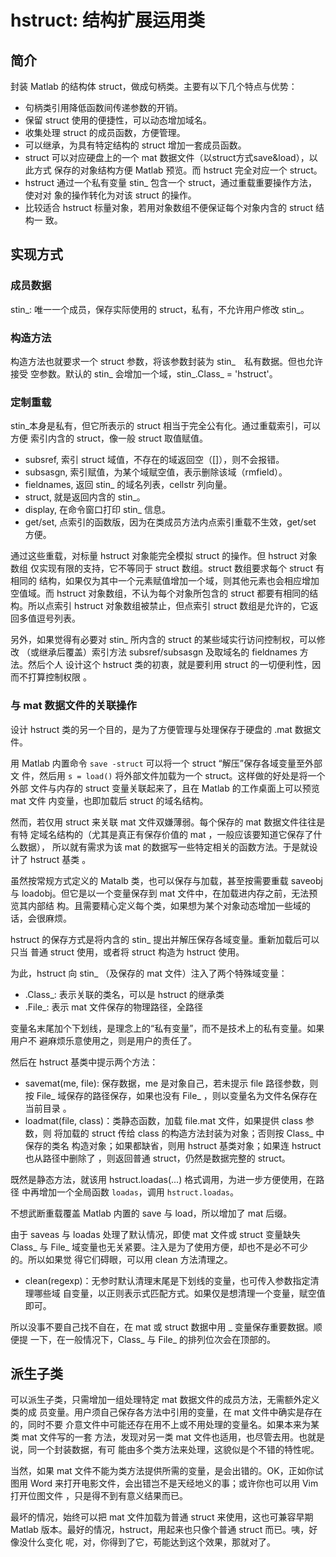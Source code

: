 hstruct: 结构扩展运用类
============

简介
---------

封装 Matlab 的结构体 struct，做成句柄类。主要有以下几个特点与优势：

- 句柄类引用降低函数间传递参数的开销。
- 保留 struct 使用的便捷性，可以动态增加域名。
- 收集处理 struct 的成员函数，方便管理。
- 可以继承，为具有特定结构的 struct 增加一套成员函数。
- struct 可以对应硬盘上的一个 mat 数据文件（以struct方式save&load），以此方式
  保存的对象结构方便 Matlab 预览。而 hstruct 完全对应一个 struct。
- hstruct 通过一个私有变量 stin_ 包含一个 struct，通过重载重要操作方法，使对对
  象的操作转化为对该 struct 的操作。
- 比较适合 hstruct 标量对象，若用对象数组不便保证每个对象内含的 struct 结构一
  致。


实现方式
--------

### 成员数据

stin_: 唯一一个成员，保存实际使用的 struct，私有，不允许用户修改 stin_。

### 构造方法

构造方法也就要求一个 struct 参数，将该参数封装为 stin_　私有数据。但也允许接受
空参数。默认的 stin_ 会增加一个域，stin_.Class_ = 'hstruct'。

### 定制重载

stin_本身是私有，但它所表示的 struct 相当于完全公有化。通过重载索引，可以方便
索引内含的 struct，像一般 struct 取值赋值。

- subsref, 索引 struct 域值，不存在的域返回空（[]），则不会报错。
- subsasgn, 索引赋值，为某个域赋空值，表示删除该域（rmfield）。
- fieldnames, 返回 stin_ 的域名列表，cellstr 列向量。
- struct, 就是返回内含的 stin_。
- display, 在命令窗口打印 stin_ 信息。
- get/set, 点索引的函数版，因为在类成员方法内点索引重载不生效，get/set 方便。

通过这些重载，对标量 hstruct 对象能完全模拟 struct 的操作。但 hstruct 对象数组
仅实现有限的支持，它不等同于 struct 数组。struct 数组要求每个 struct 有相同的
结构，如果仅为其中一个元素赋值增加一个域，则其他元素也会相应增加空值域。而
hstruct 对象数组，不认为每个对象所包含的 struct 都要有相同的结构。所以点索引
hstruct 对象数组被禁止，但点索引 struct 数组是允许的，它返回多值逗号列表。

另外，如果觉得有必要对 stin_ 所内含的 struct 的某些域实行访问控制权，可以修改
（或继承后覆盖）索引方法 subsref/subsasgn 及取域名的 fieldnames 方法。然后个人
设计这个 hstruct 类的初衷，就是要利用 struct 的一切便利性，因而不打算控制权限
。

### 与 mat 数据文件的关联操作

设计 hstruct 类的另一个目的，是为了方便管理与处理保存于硬盘的 .mat 数据文件。

用 Matlab 内置命令 `save -struct` 可以将一个 struct “解压”保存各域变量至外部文
件，然后用 `s = load()` 将外部文件加载为一个 struct。这样做的好处是将一个外部
文件与内存的 struct 变量关联起来了，且在 Matlab 的工作桌面上可以预览 mat 文件
内变量，也即加载后 struct 的域名结构。

然而，若仅用 struct 来关联 mat 文件双嫌薄弱。每个保存的 mat 数据文件往往是有特
定域名结构的（尤其是真正有保存价值的 mat ，一般应该要知道它保存了什么数据），
所以就有需求为该 mat 的数据写一些特定相关的函数方法。于是就设计了 hstruct 基类
。

虽然按常规方式定义的 Matalb 类，也可以保存与加载，甚至按需要重载 saveobj 与
loadobj。但它是以一个变量保存到 mat 文件中，在加载进内存之前，无法预览其内部结
构。且需要精心定义每个类，如果想为某个对象动态增加一些域的话，会很麻烦。

hstruct 的保存方式是将内含的 stin_ 提出并解压保存各域变量。重新加载后可以只当
普通 struct 使用，或者将 struct 构造为 hstruct 使用。

为此，hstruct 向 stin_ （及保存的 mat 文件）注入了两个特殊域变量：

- .Class_: 表示关联的类名，可以是 hstruct 的继承类
- .File_: 表示 mat 文件保存的物理路径，全路径

变量名末尾加个下划线，是理念上的“私有变量”，而不是技术上的私有变量。如果用户不
避麻烦乐意使用之，则是用户的责任了。

然后在 hstruct 基类中提示两个方法：

- savemat(me, file): 保存数据，me 是对象自己，若未提示 file 路径参数，则按
  File_ 域保存的路径保存，如果也没有 File_ ，则以变量名为文件名保存在当前目录
  。
- loadmat(file, class)：类静态函数，加载 file.mat 文件，如果提供 class 参数，则
  将加载的 struct 传给 class 的构造方法封装为对象；否则按 Class_ 中保存的类名
  构造对象；如果都缺省，则用 hstruct 基类对象；如果连 hstruct 也从路径中删除了
  ，则返回普通 struct，仍然是数据完整的 struct。

既然是静态方法，就该用 hstruct.loadas(...) 格式调用，为进一步方便使用，在路径
中再增加一个全局函数 `loadas`，调用 `hstruct.loadas`。

不想武断重载覆盖 Matlab 内置的 save 与 load，所以增加了 mat 后缀。

由于 saveas 与 loadas 处理了默认情况，即使 mat 文件或 struct 变量缺失 Class_
与 File_ 域变量也无关紧要。注入是为了使用方便，却也不是必不可少的。所以如果觉
得它们碍眼，可以用 clean 方法清理之。

- clean(regexp)：无参时默认清理末尾是下划线的变量，也可传入参数指定清理哪些域
  自变量，以正则表示式匹配方式。如果仅是想清理一个变量，赋空值即可。

所以没事不要自己找不自在，在 mat 或 struct 数据中用 _ 变量保存重要数据。顺便提
一下，在一般情况下，Class_ 与 File_ 的排列位次会在顶部的。


派生子类
---------

可以派生子类，只需增加一组处理特定 mat 数据文件的成员方法，无需额外定义类的成
员变量。用户须自己保存各方法中引用的变量，在 mat 文件中确实是存在的，同时不要
介意文件中可能还存在用不上或不用处理的变量名。如果本来为某类 mat 文件写的一套
方法，发现对另一类 mat 文件也适用，也尽管去用。也就是说，同一个封装数据，有可
能由多个类方法来处理，这貌似是个不错的特性呢。

当然，如果 mat 文件不能为类方法提供所需的变量，是会出错的。OK，正如你试图用
Word 来打开电影文件，会出错岂不是天经地义的事；或许你也可以用 Vim 打开位图文件
，只是得不到有意义结果而已。

最坏的情况，始终可以把 mat 文件加载为普通 struct 来使用，这也可兼容早期 Matlab
版本。最好的情况，hstruct，用起来也只像个普通 struct 而已。咦，好像没什么变化
呢，对，你得到了它，苟能达到这个效果，那就对了。

